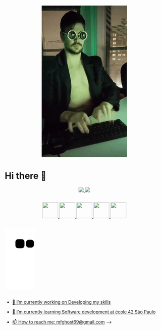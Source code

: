 <p align="center" width="100%">
    <img src="https://github.com/MarcosFlavioGS/MarcosFlavioGS/blob/main/giphy.gif">
</p>

# Hi there 👋

<div align="center">
  <a href="https://github.com/MarcosFlavioGS">
  <img height="180em" src="https://github-readme-stats.vercel.app/api?username=MarcosFlavioGS&show_icons=true&theme=dracula&include_all_commits=true&count_private=true"/>
  <img height="180em" src="https://github-readme-stats.vercel.app/api/top-langs/?username=MarcosFlavioGS&layout=compact&langs_count=7&theme=dracula"/>
</div>
  
  ##
  
<div align="center">
  <img height="50em" width="50em" src="https://cdn.jsdelivr.net/gh/devicons/devicon/icons/linux/linux-original.svg" />
  <img height="50em" width="50em" src="https://cdn.jsdelivr.net/gh/devicons/devicon/icons/rust/rust-plain.svg" />
  <img height="50em" width="50em" src="https://cdn.jsdelivr.net/gh/devicons/devicon/icons/python/python-original.svg" />
  <img height="50em" width="50em" src="https://cdn.jsdelivr.net/gh/devicons/devicon/icons/c/c-original.svg" />
  <img height="50em" width="50em" src="https://cdn.jsdelivr.net/gh/devicons/devicon/icons/bash/bash-plain.svg" />
</div>
  
  ##
  
![Snake animation](https://github.com/rafaballerini/rafaballerini/blob/output/github-contribution-grid-snake.svg)
  
  ##
  
- 🔭 I’m currently working on Developing my skills

- 🌱 I’m currently learning Software development at école 42 São Paulo

- 📫 How to reach me: mfghost69@gmail.com
-->
